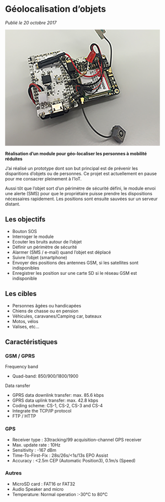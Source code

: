 # Géolocalisation d’objets

*Publié le 20 octobre 2017*

![Géolocalisation](Assets/images/module-gps-e1583092131359.png "Géolocalisation")

**Réalisation d’un module pour géo-localiser les personnes à mobilité réduites**

J’ai réalisé un prototype dont son but principal est de prévenir les disparitions d’objets ou de personnes. Ce projet est actuellement en pause pour me consacrer pleinement à l’IoT.

Aussi tôt que l’objet sort d’un périmètre de sécurité défini, le module envoi une alerte (SMS) pour que le propriétaire puisse prendre les dispositions nécessaires rapidement. Les positions sont ensuite sauvées sur un serveur distant.

## Les objectifs

* Bouton SOS
* Interroger le module
* Ecouter les bruits autour de l’objet
* Définir un périmètre de sécurité
* Alarmer (SMS / e-mail) quand l’objet est déplacé
* Suivre l’objet (smartphone)
* Envoyer des positions des antennes GSM, si les satellites sont indisponibles
* Enregistrer les position sur une carte SD si le réseau GSM est indisponible

## Les cibles

* Personnes âgées ou handicapées
* Chiens de chasse ou en pension
* Véhicules, caravanes/Camping car, bateaux
* Motos, vélos
* Valises, etc…

## Caractéristiques

### GSM / GPRS

Frequency band
* Quad-band: 850/900/1800/1900

Data ransfer

* GPRS data downlink transfer: max. 85.6 kbps
* GPRS data uplink transfer: max. 42.8 kbps
* Coding scheme: CS-1, CS-2, CS-3 and CS-4
* Integrate the TCP/IP protocol
* FTP / HTTP

### GPS

* Receiver type : 33tracking/99 acquisition-channel GPS receiver
* Max. update rate : 10Hz
* Sensitivity : -167 dBm
* Time-To-First-Fix : 28s/26s/<1s/13s EPO Assist
* Accuracy : <2.5m CEP (Automatic Position3), 0.1m/s (Speed)

### Autres

* MicroSD card : FAT16 or FAT32
* Audio Speaker and micro
* Temperature: Normal operation :-30°C to 80°C
